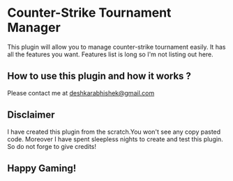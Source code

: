 # Counter-Strike Tournament Manager

This plugin will allow you to manage counter-strike tournament easily. It has all the features you want. Features list is long so I'm not listing out here.

## How to use this plugin and how it works  ?

Please contact me at deshkarabhishek@gmail.com

## Disclaimer

I have created this plugin from the scratch.You won't see any copy pasted code. Moreover I have spent sleepless nights to create and test this plugin. So do not forge to give credits!

## Happy Gaming!
